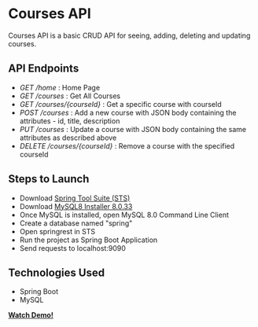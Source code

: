 # Courses API

Courses API is a basic CRUD API for seeing, adding, deleting and updating courses.

## API Endpoints

- <em>GET /home</em> : Home Page
- <em>GET /courses</em> : Get All Courses
- <em>GET /courses/{courseId}</em> : Get a specific course with courseId
- <em>POST /courses</em> : Add a new course with JSON body containing the attributes - id, title, description
- <em>PUT /courses</em> : Update a course with JSON body containing the same attributes as described above
- <em>DELETE /courses/{courseId}</em> : Remove a course with the specified courseId

## Steps to Launch

- Download [Spring Tool Suite (STS)](https://spring.io/tools)
- Download [MySQL8 Installer 8.0.33](https://dev.mysql.com/downloads/installer/)
- Once MySQL is installed, open MySQL 8.0 Command Line Client
- Create a database named "spring"
- Open springrest in STS
- Run the project as Spring Boot Application
- Send requests to localhost:9090

## Technologies Used

- Spring Boot
- MySQL

<strong>[Watch Demo!](https://drive.google.com/file/d/152tZrIjaE8eQWW0h2_o5CXwCLI3Mo6b1/view?usp=sharing)</strong>
